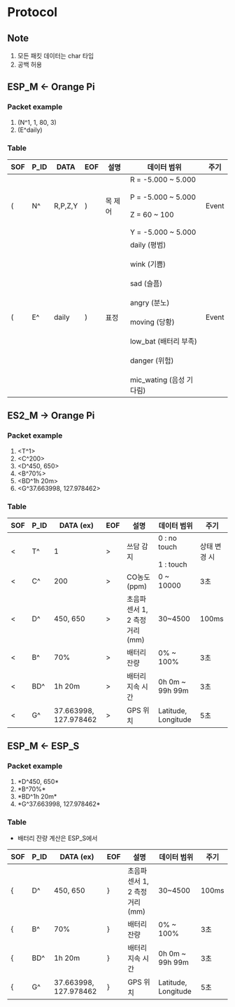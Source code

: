 # Protocol

## Note
1. 모든 패킷 데이터는 char 타입
2. 공백 허용

## ESP_M  ← Orange Pi

### Packet example
1. (N^1, 1, 80, 3)
2. (E^daily)

### Table
| SOF | P_ID | DATA    | EOF | 설명    | 데이터 범위                                                                                                                                                                              | 주기  |
| --- | ---- | ------- | --- | ------- | ---------------------------------------------------------------------------------------------------------------------------------------------------------------------------------------- | ----- |
| (   | N^   | R,P,Z,Y | )   | 목 제어 | R = -5.000 ~ 5.000 <br></br> P = -5.000 ~ 5.000 <br></br> Z = 60 ~ 100 <br></br> Y = -5.000 ~ 5.000                                                                                      | Event |
| (   | E^   | daily   | )   | 표정    | daily (평범) <br></br> wink (기쁨) <br></br> sad (슬픔) <br></br> angry (분노) <br></br> moving (당황) <br></br> low_bat (배터리 부족) <br></br> danger (위험) <br></br> mic_wating (음성 기다림) | Event |

## ES2_M → Orange Pi

### Packet example 
1. <T^1\>
2. <C^200\>
3. <D^450, 650\>
4. <B^70%\>
5. <BD^1h 20m\>
6. <G^37.663998, 127.978462>

### Table

| SOF | P_ID | DATA (ex)            | EOF | 설명        | 데이터 범위 | 주기  |
|-----|------|-----------------|-----|-------------|------------------|-------|
| <   | T^    | 1            | >   | 쓰담 감지   | 0 : no touch <br></br> 1 : touch | 상태 변경 시 |
| <   | C^    | 200             | >   | CO농도 (ppm)      | 0 ~ 10000          | 3초   |
| <   | D^    | 450, 650   | >   | 초음파 센서 1, 2 측정 거리 (mm) | 30~4500 | 100ms |
| <   | B^    | 70% | >   | 배터리 잔량 | 0% ~ 100% | 3초   |
| <   | BD^    | 1h 20m | >   | 배터리 지속 시간 | 0h 0m ~ 99h 99m | 3초   |
| <   | G^    | 37.663998, 127.978462 | > | GPS 위치 | Latitude, Longitude | 5초 |

## ESP_M ← ESP_S

### Packet example 
1. \*D^450, 650\*
2. \*B^70%\*
3. \*BD^1h 20m\*
4. \*G^37.663998, 127.978462\*


### Table 
- 배터리 잔량 계산은 ESP_S에서
  
| SOF | P_ID | DATA (ex) | EOF | 설명 | 데이터 범위 | 주기 |
|-----|------|------|-----|------|------------------|------|
| {   | D^    | 450, 650   | }   | 초음파 센서 1, 2 측정 거리 (mm) | 30~4500 | 100ms |
| {   | B^    | 70%   | }   | 배터리 잔량 | 0% ~ 100% | 3초 |
| {   | BD^   | 1h 20m   | }   | 배터리 지속 시간 | 0h 0m ~ 99h 99m | 3초 |
| {   | G^    | 37.663998, 127.978462 | } | GPS 위치 | Latitude, Longitude | 5초 |
